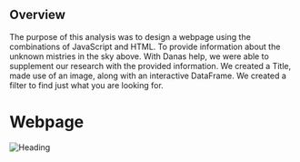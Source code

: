 ## Overview 
The purpose of this analysis was to design a webpage using the combinations of JavaScript and HTML. To provide information about the unknown mistries in the sky above. With Danas help, we were able to supplement our research with the provided information. We created a Title, made use of an image, along with an interactive DataFrame. We created a filter to find just what you are looking for.

# Webpage
![Heading](https://user-images.githubusercontent.com/46943357/201147702-a283981e-6da4-4e8f-9980-823d703f634e.PNG)
